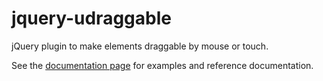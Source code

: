 jquery-udraggable
=================

jQuery plugin to make elements draggable by mouse or touch.

See the [documentation page](http://grantm.github.com/jquery-udraggable/)
for examples and reference documentation.
